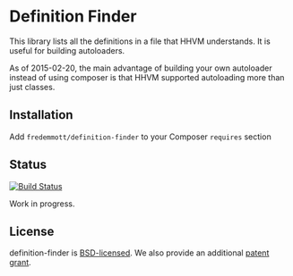 Definition Finder
==================

This library lists all the definitions in a file that HHVM understands. It is
useful for building autoloaders.

As of 2015-02-20, the main advantage of building your own autoloader instead of
using composer is that HHVM supported autoloading more than just classes.

Installation
------------

Add `fredemmott/definition-finder` to your Composer `requires` section


Status
------

[![Build Status](https://travis-ci.org/fredemmott/definitions-finder.svg?branch=master)](https://travis-ci.org/fredemmott/definitions-finder)

Work in progress.

License
-------

definition-finder is [BSD-licensed](LICENSE). We also provide an additional [patent grant](PATENTS).
